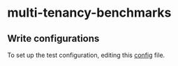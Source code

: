 # multi-tenancy-benchmarks

## Write configurations

To set up the test configuration, editing this [config](test/e2e/manifest/config.yaml) file.
